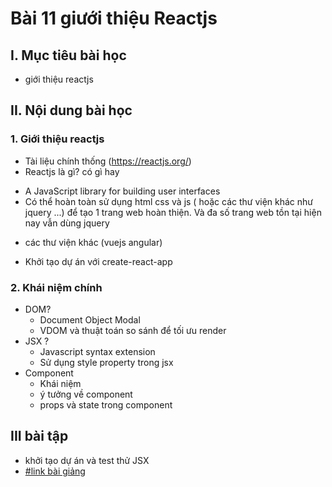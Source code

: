 
# Bài 11 giưới thiệu Reactjs
## I. Mục tiêu bài học
- giới thiệu reactjs
## II. Nội dung bài học 
### 1. Giới thiệu reactjs
- Tài liệu chính thống (https://reactjs.org/)
- Reactjs là gì? có gì hay
 * A JavaScript library for building user interfaces
 * Có thể hoàn toàn sử dụng html css và js ( hoặc các thư viện khác như jquery ...) để tạo 1 trang web hoàn thiện. Và đa số trang web tồn tại hiện nay vẫn dùng jquery
- các thư viện khác (vuejs angular)

- Khởi tạo dự án với create-react-app 
### 2. Khái niệm chính
- DOM?
    * Document Object Modal
    * VDOM và thuật toán so sánh để tối ưu render
- JSX ?
    * Javascript syntax extension
    * Sử dụng style property trong jsx
- Component
    - Khái niệm
    - ý tưởng về component
    - props và state trong component

## III bài tập 
- khởi tạo dự án và test thử JSX
- [#link bài giảng](https://dnd6795.blogspot.com/2021/07/b01-react.html)